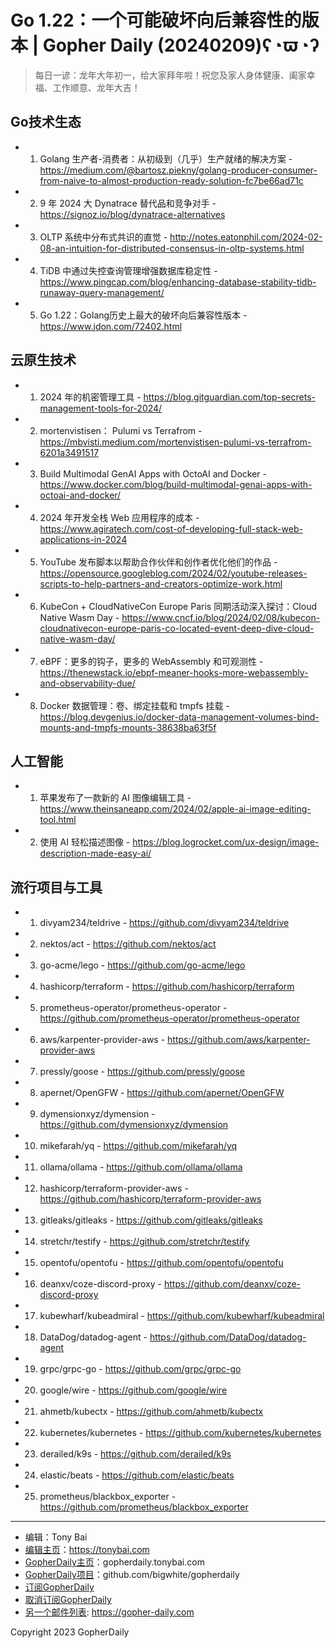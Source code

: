 # Go 1.22：一个可能破坏向后兼容性的版本 | Gopher Daily (20240209)ʕ◔ϖ◔ʔ

>每日一谚：龙年大年初一，给大家拜年啦！祝您及家人身体健康、阖家幸福、工作顺意、龙年大吉！

## Go技术生态


- 1. Golang 生产者-消费者：从初级到（几乎）生产就绪的解决方案 - https://medium.com/@bartosz.piekny/golang-producer-consumer-from-naive-to-almost-production-ready-solution-fc7be66ad71c

- 2. 9 年 2024 大 Dynatrace 替代品和竞争对手 - https://signoz.io/blog/dynatrace-alternatives

- 3. OLTP 系统中分布式共识的直觉 - http://notes.eatonphil.com/2024-02-08-an-intuition-for-distributed-consensus-in-oltp-systems.html

- 4. TiDB 中通过失控查询管理增强数据库稳定性 - https://www.pingcap.com/blog/enhancing-database-stability-tidb-runaway-query-management/

- 5. Go 1.22：Golang历史上最大的破坏向后兼容性版本 - https://www.jdon.com/72402.html


## 云原生技术


- 1. 2024 年的机密管理工具 - https://blog.gitguardian.com/top-secrets-management-tools-for-2024/

- 2. mortenvistisen： Pulumi vs Terrafrom - https://mbvisti.medium.com/mortenvistisen-pulumi-vs-terrafrom-6201a3491517

- 3. Build Multimodal GenAI Apps with OctoAI and Docker - https://www.docker.com/blog/build-multimodal-genai-apps-with-octoai-and-docker/

- 4. 2024 年开发全栈 Web 应用程序的成本 - https://www.agiratech.com/cost-of-developing-full-stack-web-applications-in-2024

- 5. YouTube 发布脚本以帮助合作伙伴和创作者优化他们的作品 - https://opensource.googleblog.com/2024/02/youtube-releases-scripts-to-help-partners-and-creators-optimize-work.html

- 6. KubeCon &#43; CloudNativeCon Europe Paris 同期活动深入探讨：Cloud Native Wasm Day - https://www.cncf.io/blog/2024/02/08/kubecon-cloudnativecon-europe-paris-co-located-event-deep-dive-cloud-native-wasm-day/

- 7. eBPF：更多的钩子，更多的 WebAssembly 和可观测性 - https://thenewstack.io/ebpf-meaner-hooks-more-webassembly-and-observability-due/

- 8. Docker 数据管理：卷、绑定挂载和 tmpfs 挂载 - https://blog.devgenius.io/docker-data-management-volumes-bind-mounts-and-tmpfs-mounts-38638ba63f5f


## 人工智能


- 1. 苹果发布了一款新的 AI 图像编辑工具 - https://www.theinsaneapp.com/2024/02/apple-ai-image-editing-tool.html

- 2. 使用 AI 轻松描述图像 - https://blog.logrocket.com/ux-design/image-description-made-easy-ai/


## 流行项目与工具


- 1. divyam234/teldrive - https://github.com/divyam234/teldrive

- 2. nektos/act - https://github.com/nektos/act

- 3. go-acme/lego - https://github.com/go-acme/lego

- 4. hashicorp/terraform - https://github.com/hashicorp/terraform

- 5. prometheus-operator/prometheus-operator - https://github.com/prometheus-operator/prometheus-operator

- 6. aws/karpenter-provider-aws - https://github.com/aws/karpenter-provider-aws

- 7. pressly/goose - https://github.com/pressly/goose

- 8. apernet/OpenGFW - https://github.com/apernet/OpenGFW

- 9. dymensionxyz/dymension - https://github.com/dymensionxyz/dymension

- 10. mikefarah/yq - https://github.com/mikefarah/yq

- 11. ollama/ollama - https://github.com/ollama/ollama

- 12. hashicorp/terraform-provider-aws - https://github.com/hashicorp/terraform-provider-aws

- 13. gitleaks/gitleaks - https://github.com/gitleaks/gitleaks

- 14. stretchr/testify - https://github.com/stretchr/testify

- 15. opentofu/opentofu - https://github.com/opentofu/opentofu

- 16. deanxv/coze-discord-proxy - https://github.com/deanxv/coze-discord-proxy

- 17. kubewharf/kubeadmiral - https://github.com/kubewharf/kubeadmiral

- 18. DataDog/datadog-agent - https://github.com/DataDog/datadog-agent

- 19. grpc/grpc-go - https://github.com/grpc/grpc-go

- 20. google/wire - https://github.com/google/wire

- 21. ahmetb/kubectx - https://github.com/ahmetb/kubectx

- 22. kubernetes/kubernetes - https://github.com/kubernetes/kubernetes

- 23. derailed/k9s - https://github.com/derailed/k9s

- 24. elastic/beats - https://github.com/elastic/beats

- 25. prometheus/blackbox_exporter - https://github.com/prometheus/blackbox_exporter


----

- 编辑：Tony Bai
- [编辑主页](https://tonybai.com)：https://tonybai.com
- [GopherDaily主页](https://gopherdaily.tonybai.com)：gopherdaily.tonybai.com
- [GopherDaily项目](https://github.com/bigwhite/gopherdaily)：github.com/bigwhite/gopherdaily
- [订阅GopherDaily](https://gopherdaily.tonybai.com/subscribe)
- [取消订阅GopherDaily](https://gopherdaily.tonybai.com/unsubscribe)
- [另一个邮件列表](https://gopher-daily.com): https://gopher-daily.com

Copyright 2023 GopherDaily
